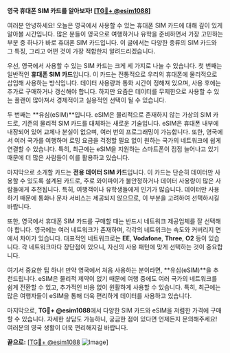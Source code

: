 **영국 휴대폰 SIM 카드를 알아보자! [[TG💪+ @esim1088](https://t.me/s/esim1088)]**

여러분 안녕하세요! 오늘은 영국에서 사용할 수 있는 휴대폰 SIM 카드에 대해 깊이 있게 알아볼 시간입니다. 많은 분들이 영국으로 여행하거나 유학을 준비하면서 가장 고민하는 부분 중 하나가 바로 휴대폰 SIM 카드입니다. 이 글에서는 다양한 종류의 SIM 카드와 그 특징, 그리고 어떤 것이 가장 적합한지 알려드리겠습니다.

우선, 영국에서 사용할 수 있는 SIM 카드는 크게 세 가지로 나눌 수 있습니다. 첫 번째는 일반적인 **휴대폰 SIM 카드**입니다. 이 카드는 전통적으로 우리의 휴대폰에 물리적으로 삽입해 사용하는 방식입니다. 데이터 사용량과 통화 시간이 정해져 있으며, 사용 후에는 추가로 구매하거나 갱신해야 합니다. 하지만 요즘은 데이터를 무제한으로 사용할 수 있는 플랜이 많아져서 경제적이고 실용적인 선택이 될 수 있습니다.

두 번째는 **유심(eSIM)**입니다. eSIM은 물리적으로 존재하지 않는 가상의 SIM 카드로, 기존의 물리적 SIM 카드를 대체하는 새로운 기술입니다. eSIM은 휴대폰 내부에 내장되어 있어 교체나 분실이 없으며, 여러 번의 프로그래밍이 가능합니다. 또한, 영국에서 여러 국가를 여행하며 로밍 요금을 걱정할 필요 없이 원하는 국가의 네트워크에 쉽게 연결할 수 있습니다. 특히, 최근에는 eSIM을 지원하는 스마트폰이 점점 늘어나고 있기 때문에 더 많은 사람들이 이를 활용하고 있습니다.

마지막으로 소개할 카드는 **전용 데이터 SIM 카드**입니다. 이 카드는 단순히 데이터만 사용할 수 있도록 설계된 카드로, 주로 와이파이가 불안정하거나 데이터 사용량이 많은 사람들에게 추천됩니다. 특히, 여행객이나 유학생들에게 인기가 많습니다. 데이터만 사용하기 때문에 통화나 문자 서비스는 제공되지 않으므로, 이 부분을 고려하여 선택하시길 바랍니다.

또한, 영국에서 휴대폰 SIM 카드를 구매할 때는 반드시 네트워크 제공업체를 잘 선택해야 합니다. 영국에는 여러 네트워크가 존재하며, 각각의 네트워크는 속도와 커버리지 면에서 차이가 있습니다. 대표적인 네트워크로는 **EE**, **Vodafone**, **Three**, **O2** 등이 있습니다. 각 네트워크마다 장단점이 있으니, 자신의 사용 패턴에 맞게 선택하는 것이 중요합니다.

여기서 중요한 팁 하나! 만약 영국에서 처음 사용하는 분이라면, **유심(eSIM)**을 추천드립니다. eSIM은 물리적 제약이 없기 때문에 여행 중에도 여러 국가의 네트워크를 쉽게 전환할 수 있고, 추가적인 비용 없이 원활하게 사용할 수 있습니다. 특히, 최근에는 많은 여행자들이 eSIM을 통해 더욱 편리하게 데이터를 사용하고 있습니다.

마지막으로, **TG💪+ @esim1088**에서 다양한 SIM 카드와 eSIM을 저렴한 가격에 구매할 수 있습니다. 자세한 상담도 가능하니, 궁금한 점이 있다면 언제든지 문의해주세요! 여러분의 영국 생활이 더욱 편리해지길 바랍니다.

**끝으로:** [[TG💪+ @esim1088](https://t.me/s/esim1088) ![Image](https://i.postimg.cc/Y0z9fWf4/image.png)]